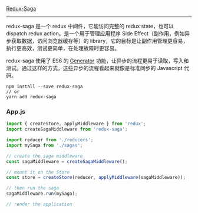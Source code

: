 [Redux-Saga](https://redux-saga-in-chinese.js.org/)

---

redux-saga 是一个 redux 中间件，它能访问完整的 redux state，也可以 dispatch redux action。是一个用于管理应用程序 Side Effect（副作用，例如异步获取数据，访问浏览器缓存等）的 library，它的目标是让副作用管理更容易，执行更高效，测试更简单，在处理故障时更容易。

redux-saga 使用了 ES6 的 [Generator](Asynchronous/Generator.md) 功能，让异步的流程更易于读取，写入和测试。通过这样的方式，这些异步的流程看起来就像是标准同步的 Javascript 代码。

```
npm install --save redux-saga
// or
yarn add redux-saga
```

### App.js

```javascript
import { createStore, applyMiddleware } from 'redux';
import createSagaMiddleware from 'redux-saga';

import reducer from './reducers';
import mySaga from './sagas';

// create the saga middleware
const sagaMiddleware = createSagaMiddleware();

// mount it on the Store
const store = createStore(reducer, applyMiddleware(sagaMiddleware));

// then run the saga
sagaMiddleware.run(mySaga);

// render the application
```
